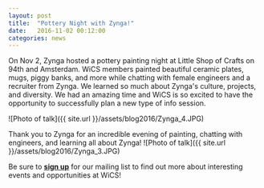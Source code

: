```yaml
---
layout: post
title:  "Pottery Night with Zynga!"
date:   2016-11-02 00:12:00
categories: news
---
```


On Nov 2, Zynga hosted a pottery painting night at Little Shop of Crafts on 94th and Amsterdam. WiCS members painted beautiful ceramic plates, mugs, piggy banks, and more while chatting with female engineers and a recruiter from Zynga. We learned so much about Zynga's culture, projects, and diversity. We had an amazing time and WiCS is so excited to have the opportunity to successfully plan a new type of info session. 

![Photo of talk]({{ site.url }}/assets/blog2016/Zynga_4.JPG)

Thank you to Zynga for an incredible evening of painting, chatting with engineers, and learning all about Zynga! 
![Photo of talk]({{ site.url }}/assets/blog2016/Zynga_3.JPG)



Be sure to [**sign up**][mailinglist] for our mailing list to find out more about interesting events and opportunities at WiCS!

[mailinglist]: http://columbia.us9.list-manage.com/subscribe?u=4c6a1c710f8ab9cce10272368&id=593b5faa43
